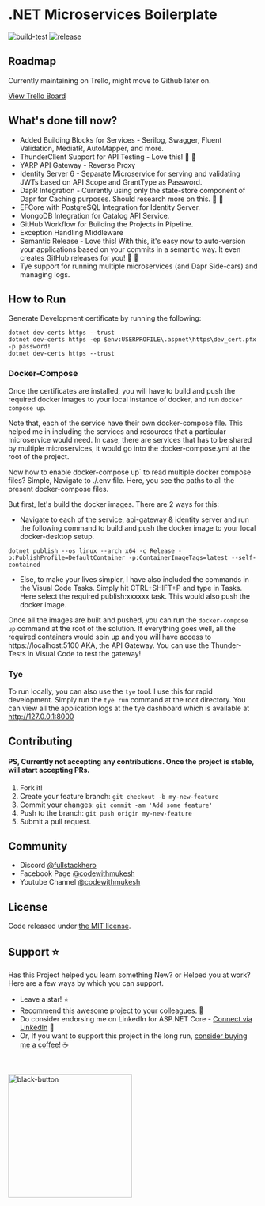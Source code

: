 # .NET Microservices Boilerplate

[![build-test](https://github.com/fullstackhero/dotnet-microservices-boilerplate/actions/workflows/build.yml/badge.svg)](https://github.com/fullstackhero/dotnet-microservices-boilerplate/actions/workflows/build.yml) [![release](https://github.com/fullstackhero/dotnet-microservices-boilerplate/actions/workflows/release.yml/badge.svg)](https://github.com/fullstackhero/dotnet-microservices-boilerplate/actions/workflows/release.yml)

## Roadmap

Currently maintaining on Trello, might move to Github later on.

[View Trello Board](https://trello.com/b/fflwd3rl/dotnet-microservices-boilerplate-roadmap)

## What's done till now?
- Added Building Blocks for Services - Serilog, Swagger, Fluent Validation, MediatR, AutoMapper, and more.
- ThunderClient Support for API Testing - Love this! 🚀 🚀
- YARP API Gateway - Reverse Proxy
- Identity Server 6 - Separate Microservice for serving and validating JWTs based on API Scope and GrantType as Password.
- DapR Integration - Currently using only the state-store component of Dapr for Caching purposes. Should research more on this. 🚀 🚀
- EFCore with PostgreSQL Integration for Identity Server.
- MongoDB Integration for Catalog API Service.
- GitHub Workflow for Building the Projects in Pipeline.
- Exception Handling Middleware
- Semantic Release - Love this! With this, it's easy now to auto-version your applications based on your commits in a semantic way. It even creates GitHub releases for you! 🚀 🚀
- Tye support for running multiple microservices (and Dapr Side-cars) and managing logs.

## How to Run

 Generate Development certificate by running the following:

 ```
dotnet dev-certs https --trust
dotnet dev-certs https -ep $env:USERPROFILE\.aspnet\https\dev_cert.pfx -p password!
dotnet dev-certs https --trust
 ```

### Docker-Compose

 Once the certificates are installed, you will have to build and push the required docker images to your local instance of docker, and run `docker compose up`.

 Note that, each of the service have their own docker-compose file. This helped me in including the services and resources that a particular microservice would need. In case, there are services that has to be shared by multiple microservices, it would go into the docker-compose.yml at the root of the project. 
 
 Now how to enable docker-compose up` to read multiple docker compose files? Simple, Navigate to ./.env file. Here, you see the paths to all the present docker-compose files.

 But first, let's build the docker images. There are 2 ways for this:
  - Navigate to each of the service, api-gateway & identity server and run the following command to build and push the docker image to your local docker-desktop setup.
  ```
  dotnet publish --os linux --arch x64 -c Release -p:PublishProfile=DefaultContainer -p:ContainerImageTags=latest --self-contained
  ```
- Else, to make your lives simpler, I have also included the commands in the Visual Code Tasks. Simply hit CTRL+SHIFT+P and type in Tasks. Here select the required publish:xxxxxx task. This would also push the docker image. 

Once all the images are built and pushed, you can run the `docker-compose up` command at the root of the solution. If everything goes well, all the required containers would spin up and you will have access to https://localhost:5100 AKA, the API Gateway. You can use the Thunder-Tests in Visual Code to test the gateway!
### Tye

To run locally, you can also use the `tye` tool. I use this for rapid development. Simply run the `tye run` command at the root directory. You can view all the application logs at the tye dashboard which is available at http://127.0.0.1:8000
## Contributing
#### PS, Currently not accepting any contributions. Once the project is stable, will start accepting PRs.

1. Fork it!
2. Create your feature branch: `git checkout -b my-new-feature`
3. Commit your changes: `git commit -am 'Add some feature'`
4. Push to the branch: `git push origin my-new-feature`
5. Submit a pull request.



## Community

- Discord [@fullstackhero](https://discord.gg/gdgHRt4mMw)
- Facebook Page [@codewithmukesh](https://facebook.com/codewithmukesh)
- Youtube Channel [@codewithmukesh](https://youtube.com/c/codewithmukesh)

## License

Code released under [the MIT license](https://github.com/fullstackhero/dotnet-microservices-boilerplate/blob/master/LICENSE).

## Support ⭐

Has this Project helped you learn something New? or Helped you at work?
Here are a few ways by which you can support.

-   Leave a star! ⭐
-   Recommend this awesome project to your colleagues. 🥇
-   Do consider endorsing me on LinkedIn for ASP.NET Core - [Connect via LinkedIn](https://codewithmukesh.com/linkedin) 🦸
-   Or, If you want to support this project in the long run, [consider buying me a coffee](https://www.buymeacoffee.com/codewithmukesh)! ☕

<br>

<a href="https://www.buymeacoffee.com/codewithmukesh"><img width="250" alt="black-button" src="https://user-images.githubusercontent.com/31455818/138557309-27587d91-7b82-4cab-96bb-90f4f4e600f1.png" ></a>


